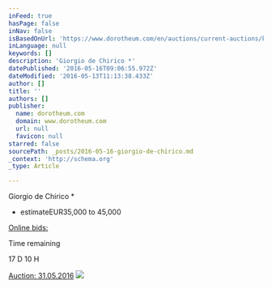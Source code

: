 ```yaml
---
inFeed: true
hasPage: false
inNav: false
isBasedOnUrl: 'https://www.dorotheum.com/en/auctions/current-auctions/kataloge/list-lots/auktion/11844-modern-art.html?currentPage=1#lot-2048435'
inLanguage: null
keywords: []
description: 'Giorgio de Chirico *'
datePublished: '2016-05-16T09:06:55.972Z'
dateModified: '2016-05-13T11:13:38.433Z'
author: []
title: ''
authors: []
publisher:
  name: dorotheum.com
  domain: www.dorotheum.com
  url: null
  favicon: null
starred: false
sourcePath: _posts/2016-05-16-giorgio-de-chirico.md
_context: 'http://schema.org'
_type: Article

---
```

Giorgio de Chirico \*

* estimateEUR35,000 to 45,000

[Online bids:][0]

Time remaining

[][0]

17 D 10 H

[Auction: 31.05.2016][0]
![](https://www.dorotheum.com/38K160531_138_58762_1/Bild/Giorgio-de-Chirico-*.jpg)

[0]: https://www.dorotheum.com/en/auctions/current-auctions/kataloge/list-lots-detail/auktion/11844-modern-art/lotID/414/lot/2048437-giorgio-de-chirico.html?currentPage=1